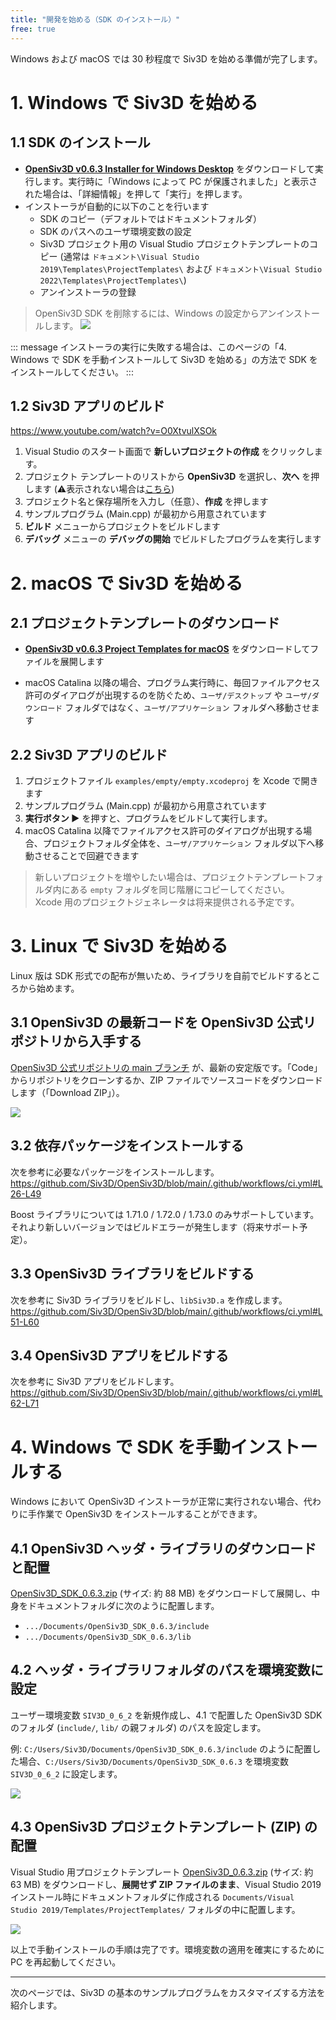 ```yaml
---
title: "開発を始める（SDK のインストール）"
free: true
---
```


Windows および macOS では 30 秒程度で Siv3D を始める準備が完了します。

# 1. Windows で Siv3D を始める

## 1.1 SDK のインストール

- **[OpenSiv3D v0.6.3 Installer for Windows Desktop](https://siv3d.jp/downloads/Siv3D/OpenSiv3D_0.6.3_Installer.exe)** をダウンロードして実行します。実行時に「Windows によって PC が保護されました」と表示された場合は、「詳細情報」を押して「実行」を押します。
- インストーラが自動的に以下のことを行います
  - SDK のコピー（デフォルトではドキュメントフォルダ）
  - SDK のパスへのユーザ環境変数の設定
  - Siv3D プロジェクト用の Visual Studio プロジェクトテンプレートのコピー (通常は `ドキュメント\Visual Studio 2019\Templates\ProjectTemplates\` および `ドキュメント\Visual Studio 2022\Templates\ProjectTemplates\`)
  - アンインストーラの登録

> OpenSiv3D SDK を削除するには、Windows の設定からアンインストールします。
> ![](/images/doc_v6/manual/uninstall.png)

::: message
インストーラの実行に失敗する場合は、このページの「4. Windows で SDK を手動インストールして Siv3D を始める」の方法で SDK をインストールしてください。
:::

## 1.2 Siv3D アプリのビルド

https://www.youtube.com/watch?v=O0XtvulXSOk

1. Visual Studio のスタート画面で **新しいプロジェクトの作成** をクリックします。
1. プロジェクト テンプレートのリストから **OpenSiv3D** を選択し、**次へ** を押します (⚠️表示されない場合は[こちら](https://zenn.dev/reputeless/books/siv3d-documentation/viewer/troubleshooting-setup))
1. プロジェクト名と保存場所を入力し（任意）、**作成** を押します
1. サンプルプログラム (Main.cpp) が最初から用意されています
1. **ビルド** メニューからプロジェクトをビルドします
1. **デバッグ** メニューの **デバッグの開始** でビルドしたプログラムを実行します

# 2. macOS で Siv3D を始める

## 2.1 プロジェクトテンプレートのダウンロード

- **[OpenSiv3D v0.6.3 Project Templates for macOS](https://siv3d.jp/downloads/Siv3D/siv3d_v0.6.3_macOS.zip)** をダウンロードしてファイルを展開します

- macOS Catalina 以降の場合、プログラム実行時に、毎回ファイルアクセス許可のダイアログが出現するのを防ぐため、`ユーザ/デスクトップ` や `ユーザ/ダウンロード` フォルダではなく、`ユーザ/アプリケーション` フォルダへ移動させます

## 2.2 Siv3D アプリのビルド
1. プロジェクトファイル `examples/empty/empty.xcodeproj` を Xcode で開きます
1. サンプルプログラム (Main.cpp) が最初から用意されています
1. **実行ボタン ▶️** を押すと、プログラムをビルドして実行します。
1. macOS Catalina 以降でファイルアクセス許可のダイアログが出現する場合、プロジェクトフォルダ全体を、`ユーザ/アプリケーション` フォルダ以下へ移動させることで回避できます

> 新しいプロジェクトを増やしたい場合は、プロジェクトテンプレートフォルダ内にある `empty` フォルダを同じ階層にコピーしてください。  
> Xcode 用のプロジェクトジェネレータは将来提供される予定です。

# 3. Linux で Siv3D を始める

Linux 版は SDK 形式での配布が無いため、ライブラリを自前でビルドするところから始めます。

## 3.1 OpenSiv3D の最新コードを OpenSiv3D 公式リポジトリから入手する

[OpenSiv3D 公式リポジトリの main ブランチ](https://github.com/Siv3D/OpenSiv3D) が、最新の安定版です。「Code」からリポジトリをクローンするか、ZIP ファイルでソースコードをダウンロードします（「Download ZIP」）。

![](https://storage.googleapis.com/zenn-user-upload/nc8tfa4gj60oyu134d99tboqtla8)

## 3.2 依存パッケージをインストールする
次を参考に必要なパッケージをインストールします。  
https://github.com/Siv3D/OpenSiv3D/blob/main/.github/workflows/ci.yml#L26-L49

Boost ライブラリについては 1.71.0 / 1.72.0 / 1.73.0 のみサポートしています。それより新しいバージョンではビルドエラーが発生します（将来サポート予定）。

## 3.3 OpenSiv3D ライブラリをビルドする
次を参考に Siv3D ライブラリをビルドし、`libSiv3D.a` を作成します。 
https://github.com/Siv3D/OpenSiv3D/blob/main/.github/workflows/ci.yml#L51-L60

## 3.4 OpenSiv3D アプリをビルドする
次を参考に Siv3D アプリをビルドします。 
https://github.com/Siv3D/OpenSiv3D/blob/main/.github/workflows/ci.yml#L62-L71


# 4. Windows で SDK を手動インストールする
Windows において OpenSiv3D インストーラが正常に実行されない場合、代わりに手作業で OpenSiv3D をインストールすることができます。

## 4.1 OpenSiv3D ヘッダ・ライブラリのダウンロードと配置

[OpenSiv3D_SDK_0.6.3.zip](https://siv3d.jp/downloads/Siv3D/manual/0.6.3/OpenSiv3D_SDK_0.6.3.zip) (サイズ: 約 88 MB) をダウンロードして展開し、中身をドキュメントフォルダに次のように配置します。

- `.../Documents/OpenSiv3D_SDK_0.6.3/include`
- `.../Documents/OpenSiv3D_SDK_0.6.3/lib`

## 4.2 ヘッダ・ライブラリフォルダのパスを環境変数に設定

ユーザー環境変数 `SIV3D_0_6_2` を新規作成し、4.1 で配置した OpenSiv3D SDK のフォルダ (`include/`, `lib/` の親フォルダ) のパスを設定します。

例: `C:/Users/Siv3D/Documents/OpenSiv3D_SDK_0.6.3/include` のように配置した場合、`C:/Users/Siv3D/Documents/OpenSiv3D_SDK_0.6.3` を環境変数 `SIV3D_0_6_2` に設定します。

![](/images/doc_v6/manual/envvariable.png)

## 4.3 OpenSiv3D プロジェクトテンプレート (ZIP) の配置

Visual Studio 用プロジェクトテンプレート [OpenSiv3D_0.6.3.zip](https://siv3d.jp/downloads/Siv3D/manual/0.6.3/OpenSiv3D_0.6.3.zip) (サイズ: 約 63 MB) をダウンロードし、**展開せず ZIP ファイルのまま**、Visual Studio 2019 インストール時にドキュメントフォルダに作成される `Documents/Visual Studio 2019/Templates/ProjectTemplates/` フォルダの中に配置します。

![](/images/doc_v6/manual/projecttemplate.png)

以上で手動インストールの手順は完了です。環境変数の適用を確実にするために PC を再起動してください。

---

次のページでは、Siv3D の基本のサンプルプログラムをカスタマイズする方法を紹介します。
